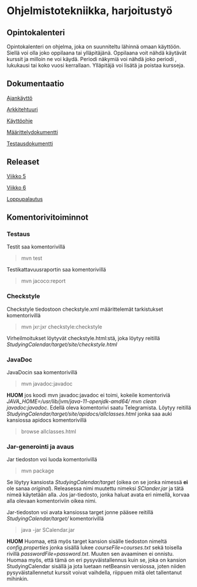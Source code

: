 # Ohjelmistotekniikka, harjoitustyö #
## Opintokalenteri

Opintokalenteri on ohjelma, joka on suunniteltu lähinnä omaan käyttöön. Siellä voi olla joko oppilaana tai ylläpitäjänä. Oppilaana voit nähdä käytävät kurssit ja milloin ne voi käydä. Periodi näkymiä voi nähdä joko periodi , lukukausi tai koko vuosi kerrallaan. Ylläpitäjä voi lisätä ja poistaa kursseja.

## Dokumentaatio 

[Ajankäyttö](https://github.com/miljaniemi/ot-harjoitustyo/blob/master/Dokumentaatio/TyöAikakirjanpito.md)

[Arkkitehtuuri](https://github.com/miljaniemi/ot-harjoitustyo/blob/master/Dokumentaatio/Arkkitehtuuri.md)

[Käyttöohje](https://github.com/miljaniemi/ot-harjoitustyo/blob/master/Dokumentaatio/Kayttoohje.md)

[Määrittelydokumentti](https://github.com/miljaniemi/ot-harjoitustyo/blob/master/Dokumentaatio/Vaativuusmaarittely.md)

[Testausdokumentti](https://github.com/miljaniemi/ot-harjoitustyo/blob/master/Dokumentaatio/Testausdokumentti.md)

## Releaset

[Viikko 5](https://github.com/miljaniemi/ot-harjoitustyo/releases/tag/viikko5)

[Viikko 6](https://github.com/miljaniemi/ot-harjoitustyo/releases/tag/viikko6)

[Loppupalautus](https://github.com/miljaniemi/ot-harjoitustyo/releases/tag/viikko7)

## Komentorivitoiminnot
  
### Testaus

Testit saa komentorivillä

> mvn test

Testikattavuusraportin saa komentorivillä

> mvn jacoco:report

### Checkstyle

Checkstyle tiedostoon checkstyle.xml määrittelemät tarkistukset komentorivillä

> mvn jxr:jxr checkstyle:checkstyle

Virheilmoitukset löytyvät checkstyle.html:stä, joka löytyy reitillä *StudyingCalendar/target/site/checkstyle.html*

### JavaDoc

JavaDocin saa komentorivillä

>  mvn javadoc:javadoc

**HUOM** jos koodi mvn javadoc:javadoc ei toimi, kokeile komentoriviä *JAVA_HOME=/usr/lib/jvm/java-11-openjdk-amd64/ mvn clean javadoc:javadoc*. Edellä oleva komentorivi saatu Telegramista. Löytyy reitillä *StudyingCalendar/target/site/apidocs/allclasses.html* jonka saa auki kansiossa apidocs komentorivillä

> browse allclasses.html

### Jar-generointi ja avaus

Jar tiedoston voi luoda komentorivillä

> mvn package

Se löytyy kansiosta *StudyingCalendar/target* (oikea on se jonka nimessä **ei** ole sanaa *original*). Releasessa nimi muutettu nimeksi *SClander.jar* ja tätä nimeä käytetään alla. Jos jar-tiedosto, jonka haluat avata eri nimellä, korvaa alla olevaan komentoriviin oikea nimi.

Jar-tiedoston voi avata kansiossa target jonne pääsee reitillä *StudyingCalendar/target/* komentorivillä

> java -jar SCalendar.jar

**HUOM** Huomaa, että myös target kansion sisälle tiedoston nimeltä *config.properties* jonka sisällä lukee *courseFile=courses.txt* sekä toisella rivillä *passwordFile=password.txt*. Muuten sen avaaminen ei onnistu. Huomaa myös, että tämä on eri pysyväistallennus kuin se, joka on kansion StudyingCalendar sisällä ja jota luetaan netBeansin versiossa, joten niiden pysyväistallennetut kurssit voivat vaihdella, riippuen mitä olet tallentanut mihinkin.

